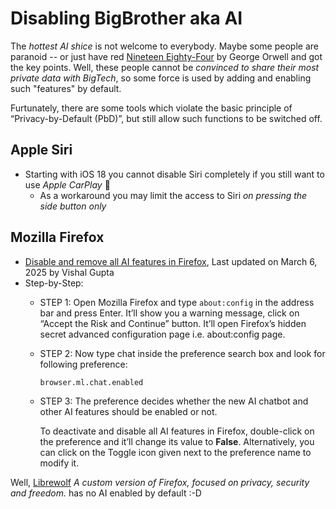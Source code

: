 # Disabling BigBrother aka AI 
The *hottest AI shice* is not welcome to everybody. Maybe some people are paranoid -- or just have red [Nineteen Eighty-Four](https://en.wikipedia.org/wiki/Nineteen_Eighty-Four) by George Orwell and got the key points. Well, these people cannot be *convinced to share their most private data with BigTech*, so some force is used by adding and enabling such "features" by default.

Furtunately, there are some tools which violate the basic principle of “Privacy-by-Default (PbD)”, but still allow such functions to be switched off.

## Apple Siri
- Starting with iOS 18 you cannot disable Siri completely if you still want to use *Apple CarPlay* 🤮
  - As a workaround you may limit the access to Siri *on pressing the side button only*

## Mozilla Firefox
- [Disable and remove all AI features in Firefox](https://www.askvg.com/how-to-disable-and-remove-all-ai-features-in-mozilla-firefox), Last updated on March 6, 2025 by Vishal Gupta
- Step-by-Step:
  - STEP 1: Open Mozilla Firefox and type `about:config` in the address bar and press Enter. It’ll show you a warning message, click on “Accept the Risk and Continue” button. It’ll open Firefox’s hidden secret advanced configuration page i.e. about:config page.
  - STEP 2: Now type chat inside the preference search box and look for following preference:
    ```
    browser.ml.chat.enabled
    ```
  - STEP 3: The preference decides whether the new AI chatbot and other AI features should be enabled or not.
 
    To deactivate and disable all AI features in Firefox, double-click on the preference and it’ll change its value to **False**. Alternatively, you can click on the Toggle icon given next to the preference name to modify it.

Well, [Librewolf](https://librewolf.net/) _A custom version of Firefox, focused on privacy, security and freedom._ has no AI enabled by default :-D
